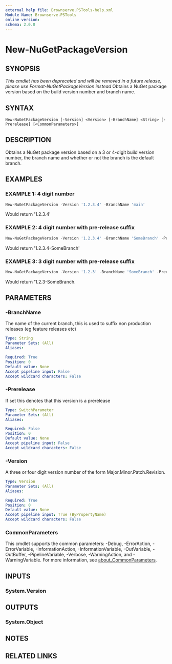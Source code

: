 ```yaml
---
external help file: Brownserve.PSTools-help.xml
Module Name: Brownserve.PSTools
online version:
schema: 2.0.0
---
```


# New-NuGetPackageVersion

## SYNOPSIS
*This cmdlet has been deprecated and will be removed in a future release, please use Format-NuGetPackageVersion instead*
Obtains a NuGet package version based on the build version number and branch name.

## SYNTAX

```
New-NuGetPackageVersion [-Version] <Version> [-BranchName] <String> [-Prerelease] [<CommonParameters>]
```

## DESCRIPTION
Obtains a NuGet package version based on a 3 or 4-digit build version number, the branch name and whether or not the branch is the default branch.

## EXAMPLES

### EXAMPLE 1: 4 digit number
```powershell
New-NuGetPackageVersion -Version '1.2.3.4' -BranchName 'main'
```

Would return '1.2.3.4'

### EXAMPLE 2: 4 digit number with pre-release suffix
```powershell
New-NuGetPackageVersion -Version '1.2.3.4' -BranchName 'SomeBranch' -Prerelease
```

Would return '1.2.3.4-SomeBranch'

### EXAMPLE 3: 3 digit number with pre-release suffix
```powershell
New-NuGetPackageVersion -Version '1.2.3' -BranchName 'SomeBranch' -Prerelease
```

Would return '1.2.3-SomeBranch.

## PARAMETERS

### -BranchName
The name of the current branch, this is used to suffix non production releases (eg feature releases etc)

```yaml
Type: String
Parameter Sets: (All)
Aliases:

Required: True
Position: 0
Default value: None
Accept pipeline input: False
Accept wildcard characters: False
```

### -Prerelease
If set this denotes that this version is a prerelease

```yaml
Type: SwitchParameter
Parameter Sets: (All)
Aliases:

Required: False
Position: 0
Default value: None
Accept pipeline input: False
Accept wildcard characters: False
```

### -Version
A three or four digit version number of the form Major.Minor.Patch.Revision.

```yaml
Type: Version
Parameter Sets: (All)
Aliases:

Required: True
Position: 0
Default value: None
Accept pipeline input: True (ByPropertyName)
Accept wildcard characters: False
```

### CommonParameters
This cmdlet supports the common parameters: -Debug, -ErrorAction, -ErrorVariable, -InformationAction, -InformationVariable, -OutVariable, -OutBuffer, -PipelineVariable, -Verbose, -WarningAction, and -WarningVariable. For more information, see [about_CommonParameters](http://go.microsoft.com/fwlink/?LinkID=113216).

## INPUTS

### System.Version
## OUTPUTS

### System.Object
## NOTES

## RELATED LINKS
